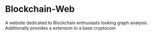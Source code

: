 # Blockchain-Web

A website dedicated to Blockchain enthusiasts looking graph analysis. Additionally provides a extension to a base cryptocoin

